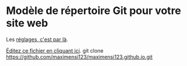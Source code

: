 # Modèle de répertoire Git pour votre site web

Les [réglages, c'est par là](https://github.com/maximensi123/maximensi123.github.io/settings).

[Éditez ce fichier en cliquant ici](../../edit/master/README.md).
git clone https://github.com/maximensi123/maximensi123.github.io.git
